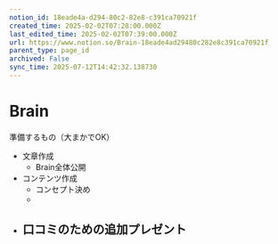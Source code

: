 ```yaml
---
notion_id: 18eade4a-d294-80c2-82e8-c391ca70921f
created_time: 2025-02-02T07:28:00.000Z
last_edited_time: 2025-02-02T07:39:00.000Z
url: https://www.notion.so/Brain-18eade4ad29480c282e8c391ca70921f
parent_type: page_id
archived: False
sync_time: 2025-07-12T14:42:32.138730
---
```


# Brain

準備するもの（大まかでOK）
- 文章作成
  - Brain全体公開
- コンテンツ作成
  - コンセプト決め
  - 
- 口コミのための追加プレゼント
  - 